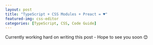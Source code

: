```yaml
---
layout: post
title: "TypeScript + CSS Modules + Preact = ♥"
featured-img: css-editor
categories: [TypeScript, CSS, Code Guide]
---
```


Currently working hard on writing this post - Hope to see you soon&nbsp;😊

